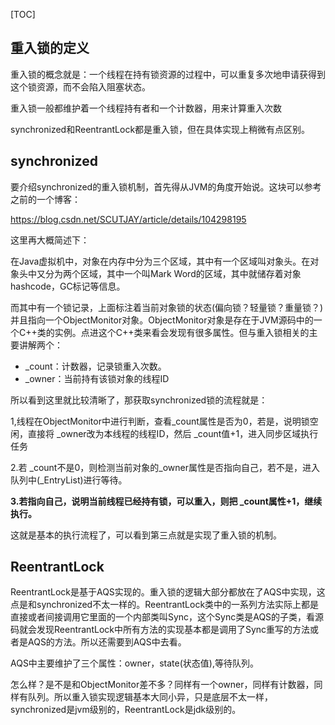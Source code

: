 [TOC]

##  重入锁的定义

重入锁的概念就是：一个线程在持有锁资源的过程中，可以重复多次地申请获得到这个锁资源，而不会陷入阻塞状态。

重入锁一般都维护着一个线程持有者和一个计数器，用来计算重入次数

synchronized和ReentrantLock都是重入锁，但在具体实现上稍微有点区别。

## synchronized

要介绍synchronized的重入锁机制，首先得从JVM的角度开始说。这块可以参考之前的一个博客：

https://blog.csdn.net/SCUTJAY/article/details/104298195

这里再大概简述下：

在Java虚拟机中，对象在内存中分为三个区域，其中有一个区域叫对象头。在对象头中又分为两个区域，其中一个叫Mark Word的区域，其中就储存着对象hashcode，GC标记等信息。

而其中有一个锁记录，上面标注着当前对象锁的状态(偏向锁？轻量锁？重量锁？)并且指向一个ObjectMonitor对象。ObjectMonitor对象是存在于JVM源码中的一个C++类的实例。点进这个C++类来看会发现有很多属性。但与重入锁相关的主要讲解两个：

- _count：计数器，记录锁重入次数。
- _owner：当前持有该锁对象的线程ID

所以看到这里就比较清晰了，那获取synchronized锁的流程就是：

1,线程在ObjectMonitor中进行判断，查看_count属性是否为0，若是，说明锁空闲，直接将 _owner改为本线程的线程ID，然后 _count值+1，进入同步区域执行任务

2.若 _count不是0，则检测当前对象的_owner属性是否指向自己，若不是，进入队列中(_EntryList)进行等待。

**3.若指向自己，说明当前线程已经持有锁，可以重入，则把 _count属性+1，继续执行。**

这就是基本的执行流程了，可以看到第三点就是实现了重入锁的机制。

## ReentrantLock

ReentrantLock是基于AQS实现的。重入锁的逻辑大部分都放在了AQS中实现，这点是和synchronized不太一样的。ReentrantLock类中的一系列方法实际上都是直接或者间接调用它里面的一个内部类叫Sync，这个Sync类是AQS的子类，看源码就会发现ReentrantLock中所有方法的实现基本都是调用了Sync重写的方法或者是AQS的方法。所以还需要到AQS中去看。

AQS中主要维护了三个属性：owner，state(状态值),等待队列。

怎么样？是不是和ObjectMonitor差不多？同样有一个owner，同样有计数器，同样有队列。所以重入锁实现逻辑基本大同小异，只是底层不太一样，synchronized是jvm级别的，ReentrantLock是jdk级别的。
